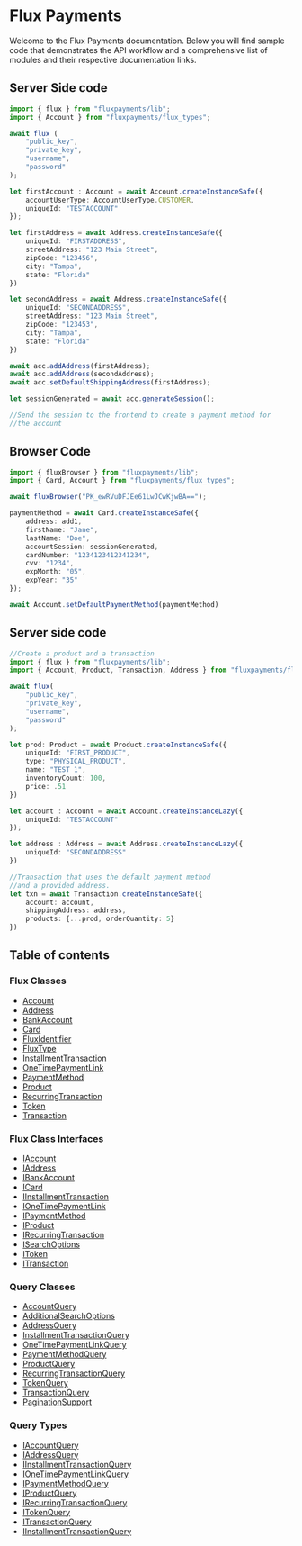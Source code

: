 # Flux Payments

Welcome to the Flux Payments documentation. Below you will find sample code that demonstrates the API workflow and a comprehensive list of modules and their respective documentation links.


## Server Side code
```typescript
import { flux } from "fluxpayments/lib";
import { Account } from "fluxpayments/flux_types";

await flux (
    "public_key", 
    "private_key", 
    "username", 
    "password"
);

let firstAccount : Account = await Account.createInstanceSafe({
    accountUserType: AccountUserType.CUSTOMER,
    uniqueId: "TESTACCOUNT"
});

let firstAddress = await Address.createInstanceSafe({
    uniqueId: "FIRSTADDRESS",
    streetAddress: "123 Main Street",
    zipCode: "123456",
    city: "Tampa",
    state: "Florida"
})

let secondAddress = await Address.createInstanceSafe({
    uniqueId: "SECONDADDRESS",
    streetAddress: "123 Main Street",
    zipCode: "123453",
    city: "Tampa",
    state: "Florida"
})

await acc.addAddress(firstAddress);
await acc.addAddress(secondAddress);
await acc.setDefaultShippingAddress(firstAddress);

let sessionGenerated = await acc.generateSession();

//Send the session to the frontend to create a payment method for
//the account

```
## Browser Code
```typescript
import { fluxBrowser } from "fluxpayments/lib";
import { Card, Account } from "fluxpayments/flux_types";

await fluxBrowser("PK_ewRVuDFJEe61LwJCwKjwBA==");

paymentMethod = await Card.createInstanceSafe({
    address: add1,
    firstName: "Jane",
    lastName: "Doe",
    accountSession: sessionGenerated,
    cardNumber: "1234123412341234",
    cvv: "1234",
    expMonth: "05",
    expYear: "35"
});

await Account.setDefaultPaymentMethod(paymentMethod)
```
## Server side code
```typescript
//Create a product and a transaction
import { flux } from "fluxpayments/lib";
import { Account, Product, Transaction, Address } from "fluxpayments/flux_types";

await flux(
    "public_key", 
    "private_key", 
    "username", 
    "password"
);

let prod: Product = await Product.createInstanceSafe({
    uniqueId: "FIRST_PRODUCT",
    type: "PHYSICAL_PRODUCT",
    name: "TEST 1",
    inventoryCount: 100,
    price: .51
})

let account : Account = await Account.createInstanceLazy({
    uniqueId: "TESTACCOUNT"
});

let address : Address = await Address.createInstanceLazy({
    uniqueId: "SECONDADDRESS"
})

//Transaction that uses the default payment method
//and a provided address.
let txn = await Transaction.createInstanceSafe({
    account: account,
    shippingAddress: address,
    products: {...prod, orderQuantity: 5}
})

```

## Table of contents

### Flux Classes
- [Account](docs/classes/Account.Account.md)
- [Address](docs/classes/Address.Address.md)
- [BankAccount](docs/classes/BankAccount.BankAccount.md)
- [Card](docs/classes/Card.Card.md)
- [FluxIdentifier](docs/classes/FluxIdentifier.FluxIdentifier.md)
- [FluxType](docs/classes/FluxType.FluxType.md)
- [InstallmentTransaction](docs/classes/InstallmentTransaction.InstallmentTransaction.md)
- [OneTimePaymentLink](docs/classes/OneTimePaymentLink.OneTimePaymentLink.md)
- [PaymentMethod](docs/classes/PaymentMethod.PaymentMethod.md)
- [Product](docs/classes/Product.Product.md)
- [RecurringTransaction](docs/classes/RecurringTransaction.RecurringTransaction.md)
- [Token](docs/classes/Token.Token.md)
- [Transaction](docs/classes/Transaction.Transaction.md)

### Flux Class Interfaces
- [IAccount](docs/interfaces/IAccount.IAccount.md)
- [IAddress](docs/interfaces/IAddress.IAddress.md)
- [IBankAccount](docs/interfaces/IBankAccount.IBankAccount.md)
- [ICard](docs/interfaces/ICard.ICard.md)
- [IInstallmentTransaction](docs/interfaces/IInstallmentTransaction.IInstallmentTransaction.md)
- [IOneTimePaymentLink](docs/interfaces/IOneTimePaymentLink.IOneTimePaymentLink.md)
- [IPaymentMethod](docs/interfaces/IPaymentMethod.IPaymentMethod.md)
- [IProduct](docs/interfaces/IProduct.IProduct.md)
- [IRecurringTransaction](docs/interfaces/IRecurringTransaction.IRecurringTransaction.md)
- [ISearchOptions](docs/interfaces/ISearchOptions.ISearchOptions.md)
- [IToken](docs/interfaces/IToken.IToken.md)
- [ITransaction](docs/interfaces/ITransaction.ITransaction.md)

### Query Classes
- [AccountQuery](docs/classes/AccountQuery.AccountQuery.md)
- [AdditionalSearchOptions](docs/classes/AdditionalSearchOptions.AdditionalSearchOptions.md)
- [AddressQuery](docs/classes/AddressQuery.AddressQuery.md)
- [InstallmentTransactionQuery](docs/classes/InstallmentTransactionQuery.InstallmentTransactionQuery.md)
- [OneTimePaymentLinkQuery](docs/classes/OneTimePaymentLinkQuery.OneTimePaymentLinkQuery.md)
- [PaymentMethodQuery](docs/classes/PaymentMethodQuery.PaymentMethodQuery.md)
- [ProductQuery](docs/classes/ProductQuery.ProductQuery.md)
- [RecurringTransactionQuery](docs/classes/RecurringTransactionQuery.RecurringTransactionQuery.md)
- [TokenQuery](docs/classes/TokenQuery.TokenQuery.md)
- [TransactionQuery](docs/classes/TransactionQuery.TransactionQuery.md)
- [PaginationSupport](docs/classes/PaginationSupport.PaginationSupport.md)

### Query Types
- [IAccountQuery](docs/modules/IAccountQuery.md)
- [IAddressQuery](docs/modules/IAddressQuery.md)
- [IInstallmentTransactionQuery](docs/modules/IInstallmentTransactionQuery.md)
- [IOneTimePaymentLinkQuery](docs/modules/IOneTimePaymentLinkQuery.md)
- [IPaymentMethodQuery](docs/modules/IPaymentMethodQuery.md)
- [IProductQuery](docs/modules/IProductQuery.md)
- [IRecurringTransactionQuery](docs/modules/IRecurringTransactionQuery.md)
- [ITokenQuery](docs/modules/ITokenQuery.md)
- [ITransactionQuery](docs/modules/ITransactionQuery.md)
- [IInstallmentTransactionQuery](docs/modules/IInstallmentTransactionQuery.md)
